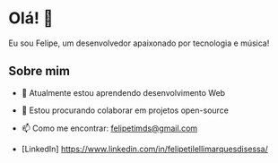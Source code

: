 # Olá! 👋

Eu sou Felipe, um desenvolvedor apaixonado por tecnologia e música! 

## Sobre mim

- 🌱 Atualmente estou aprendendo desenvolvimento Web
- 👯 Estou procurando colaborar em projetos open-source
- 📫 Como me encontrar: felipetimds@gmail.com 

- [LinkedIn] https://www.linkedin.com/in/felipetilellimarquesdisessa/
